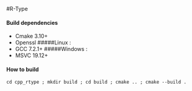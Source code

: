 #R-Type

#### Build dependencies
- Cmake 3.10+
- Openssl
#####Linux :
- GCC 7.2.1+
#####Windows :
- MSVC 19.12+

#### How to build
```
cd cpp_rtype ; mkdir build ; cd build ; cmake .. ; cmake --build .
```